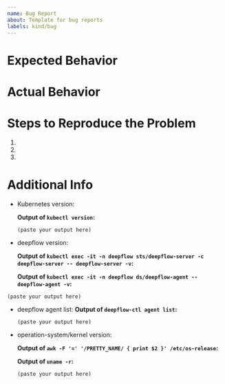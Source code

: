 ```yaml
---
name: Bug Report
about: Template for bug reports
labels: kind/bug
---
```


# Expected Behavior

# Actual Behavior

# Steps to Reproduce the Problem

1.
2.
3.

# Additional Info

- Kubernetes version:

  **Output of `kubectl version`:**

  ```
  (paste your output here)
  ```

-  deepflow version:

   **Output of `kubectl exec -it -n deepflow sts/deepflow-server -c deepflow-server -- deepflow-server -v`:**
  
   **Output of `kubectl exec -it -n deepflow ds/deepflow-agent -- deepflow-agent -v`:**

  ```
  (paste your output here)
  ```

- deepflow agent list:
  **Output of `deepflow-ctl agent list`:**
  ```
  (paste your output here)
  ```

- operation-system/kernel version:
  
  **Output of `awk -F '=' '/PRETTY_NAME/ { print $2 }' /etc/os-release`:**
  
  **Output of `uname -r`:**
  ```
  (paste your output here)
  ```

<!-- Any other additional information -->
